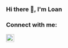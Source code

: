 ### Hi there 👋, I'm Loan

### Connect with me:
[<img align="left" alt="mailto:loan.gauchat@pm.me" width="22px" src="https://raw.githubusercontent.com/FortAwesome/Font-Awesome/master/svgs/regular/envelope.svg" />][email]
<br />

[email]: mailto:loan.gauchat@pm.me
